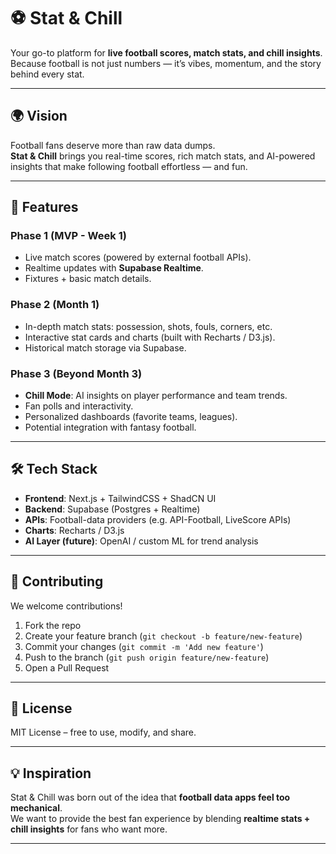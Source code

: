 # ⚽ Stat & Chill  

Your go-to platform for **live football scores, match stats, and chill insights**.  
Because football is not just numbers — it’s vibes, momentum, and the story behind every stat.  

---

## 🌍 Vision  
Football fans deserve more than raw data dumps.  
**Stat & Chill** brings you real-time scores, rich match stats, and AI-powered insights that make following football effortless — and fun.  

---

## 🚀 Features  

### Phase 1 (MVP - Week 1)
- Live match scores (powered by external football APIs).  
- Realtime updates with **Supabase Realtime**.  
- Fixtures + basic match details.  

### Phase 2 (Month 1)
- In-depth match stats: possession, shots, fouls, corners, etc.  
- Interactive stat cards and charts (built with Recharts / D3.js).  
- Historical match storage via Supabase.  

### Phase 3 (Beyond Month 3)
- **Chill Mode**: AI insights on player performance and team trends.  
- Fan polls and interactivity.  
- Personalized dashboards (favorite teams, leagues).  
- Potential integration with fantasy football.  

---

## 🛠️ Tech Stack  
- **Frontend**: Next.js + TailwindCSS + ShadCN UI  
- **Backend**: Supabase (Postgres + Realtime)  
- **APIs**: Football-data providers (e.g. API-Football, LiveScore APIs)  
- **Charts**: Recharts / D3.js  
- **AI Layer (future)**: OpenAI / custom ML for trend analysis  

---

## 🤝 Contributing  
We welcome contributions!  
1. Fork the repo  
2. Create your feature branch (`git checkout -b feature/new-feature`)  
3. Commit your changes (`git commit -m 'Add new feature'`)  
4. Push to the branch (`git push origin feature/new-feature`)  
5. Open a Pull Request  

---

## 📜 License  
MIT License – free to use, modify, and share.  

---

## 💡 Inspiration  
Stat & Chill was born out of the idea that **football data apps feel too mechanical**.  
We want to provide the best fan experience by blending **realtime stats + chill insights** for fans who want more.  

---

